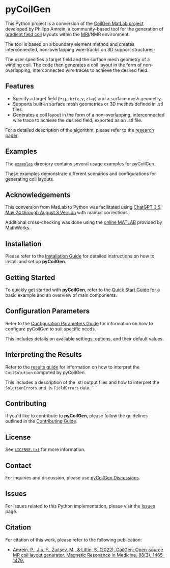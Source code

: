 # pyCoilGen
This Python project is a conversion of the [CoilGen MatLab project](https://github.com/Philipp-MR/CoilGen) developed by Philipp Amrein, a community-based tool for the generation of [gradient field coil](https://mriquestions.com/gradient-coils.html) layouts within the
[MRI](https://en.wikipedia.org/wiki/Magnetic_resonance_imaging)/NMR environment. 

The tool is based on a boundary element method and creates interconnected, non-overlapping wire-tracks on 3D support structures.

The user specifies a target field and the surface mesh geometry of a winding coil. The code then generates a coil layout in the form of non-overlapping, interconnected wire traces to achieve the desired field.

## Features

- Specify a target field (e.g., `bz(x,y,z)=y`) and a surface mesh geometry.
- Supports built-in surface mesh geometries or 3D meshes defined in .stl files.
- Generates a coil layout in the form of a non-overlapping, interconnected wire trace to achieve the desired field, exported as an .stl file.

For a detailed description of the algorithm, please refer to the [research paper](https://onlinelibrary.wiley.com/doi/10.1002/mrm.29294).

## Examples

The [`examples`](https://github.com/kev-m/pyCoilGen/examples) directory contains several usage examples for pyCoilGen. 

These examples demonstrate different scenarios and configurations for generating coil layouts.

## Acknowledgements

This conversion from MatLab to Python was facilitated using [ChatGPT 3.5, May 24 through August 3 Version](https://chat.openai.com) with manual corrections. 

Additional cross-checking was done using the [online MATLAB](https://matlab.mathworks.com/) provided by MathWorks.

## Installation

Please refer to the [Installation Guide](installation.md) for detailed instructions on how to install and set up **pyCoilGen**.

## Getting Started

To quickly get started with **pyCoilGen**, refer to the [Quick Start Guide](quick_start.md) for a basic example and an overview of main components.

## Configuration Parameters

Refer to the [Configuration Parameters Guide](configuration.md) for information on how to configure pyCoilGen to suit specific needs. 

This includes details on available settings, options, and their default values.

## Interpreting the Results

Refer to the [results guide](results.md) for information on how to interpret the `CoilSolution` computed by pyCoilGen. 

This includes a description of the .stl output files and how to interpret the `SolutionErrors` and its `FieldErrors` data.


## Contributing

If you'd like to contribute to **pyCoilGen**, please follow the guidelines outlined in the [Contributing Guide](CONTRIBUTING.md).

## License

See [`LICENSE.txt`](https://github.com/kev-m/pyCoilGen/LICENSE.txt) for more information.

## Contact

For inquiries and discussion, please use [pyCoilGen Discussions](https://github.com/kev-m/pyCoilGen/discussions).

## Issues

For issues related to this Python implementation, please visit the [Issues](https://github.com/kev-m/pyCoilGen/issues) page.

## Citation

For citation of this work, please refer to the following publication:
- [Amrein, P., Jia, F., Zaitsev, M., & Littin, S. (2022). CoilGen: Open-source MR coil layout generator. Magnetic Resonance in Medicine, 88(3), 1465-1479.](https://onlinelibrary.wiley.com/doi/10.1002/mrm.29294)
